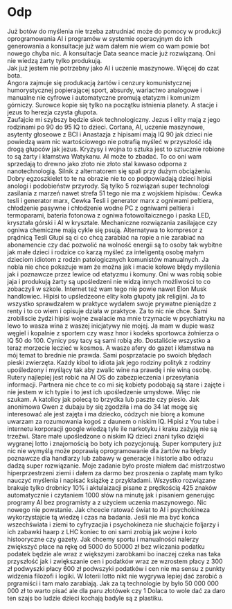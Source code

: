 # Odp
Już botów do myślenia nie trzeba zatrudniać może do pomocy w produkcji oprogramowania AI i programów w systemie operacyjnym do ich generowania a konsultacje już wam dałem nie wiem co wam powie bot nowego chyba nic. A konsultacje Data seance macie już rozwiązaną. Oni nie wiedzą żarty tylko produkują.  
Jak już jestem nie potrzebny jako AI i uczenie maszynowe. Więcej do czat bota.  
Angora zajmuje się produkacją żartów i cenzury komunistycznej humorystycznej popierającej sport, absurdy, wariactwo analogowe i manualne nie cyfrowe i automatyczne promują etatyzm i komunizm górniczy. Surowce kopie się tylko na początku istnienia planety. A stacje i jezus to herezja czysta głupota.  
Zaufajcie mi szybszy będzie skok technologiczny. 
Jezus i elity mają z jego rodzinami po 90 do 95 IQ to dzieci. Cortana, AI, uczenie maszynowe, asytenty głoseowe z BCI i Anastazja z hipisami mają IQ 90 jak dzieci nie powiedzą wam nic wartościowego nie potrafią myśleć w przyszłość idą drogą głupców jak jezus. Kryzysy i wojna to sztuka jest to sztucznie robione to są żarty i kłamstwa Watykanu.  AI może to zbadać. To co oni wam sprzedają to drewno jako złoto nie złoto stal kawaso odporna z nanotechnologią. 
Silnik z alternatorem się spali przy dużym obciążeniu. Dobry egzoszkielet to te na obrazie nie to co podpowiadają dzieci hipisi anologi i podobieństw przyrody. Są tylko 5 rozwiązań super technologi zasilania z marzeń nawet strefa 51 tego nie ma z wojskiem hipisów.: Cewka tesli i generator marx, Cewka Tesli i generator marx z ogniwami peltiera, chłodzenie pasywne i chłodzenie wodne PC z ogniwami peltiera i termoparami, bateria fotonowa z ogniwa fotowoltaicznego i paska LED, kryształa górski i AI w krysztale. Mechaniczne rozwiązania zasilające czy ogniwa chemiczne mają cykle się psują. Alternatywa to kompresor z prądnicą Tesli Głupi są ci co chcą zarabiać na ropie a nie zarabiać na abonamencie czy dać pozwolić na wolność energii są to osoby tak wybitne jak małe dzieci i rodzice co karzą myśleć za inteligentą osobę małym dzieciom idiotom z rodzin patologicznych komunistów manualnych. Ja nobla nie chce pokazuje wam że można jak i macie kołowe błędy myślenia jak i poznawcze przez lewice od etatyzmu i komuny. Oni w was robią sobie jaja i produkują żarty są upośledzeni nie widzą innych możliwości to co zobaczyli w szkole. Internet też wam tego nie powie nawet Elon Musk handlowiec. Hipisi to upśledzeone elity koła głupoty jak religijni. Ja to wszystko sprawdzałem w praktyce wydałem swoje prywatne pieniądze z renty i to co wiem i opisuje działa w praktyce. Za to nic nie chce.  Sami zrobiliscie żydzi hipisi wojne zwalacie ma mnie trzymacie w psychiatryku na lewo to wasza wina z waszej inicjatywy nie mojej. Ja mam w dupie wasz węgiel i kopalnie z sportem czy wasz hnor i kodeks sportowca żołnierza o IQ 50 do 100. Cynicy psy tacy są sami robią zło. Dostaliście wszystko a teraz morzecie leczieć w kosmos. A wasze afery do gazet i kłamstwa na mój temat to brednie  nie prawda. Sami posprzatacie po swoich błędach pieski zwierzęta.
Każdy kibol to idiota jak jego rodziny polityk z rodziny upośledzony i myślący tak aby zwalic wine na prawdę i nie winą osobę.  
Rutery najlepiej jest robić na AI OS do zabezpieczenia i przesyłania informacji. Partnera nie chce te co mi się kobiety podobają są stare i zajęte i nie jestem w ich typie i to jest ich upośledzenie umysłowe. Więc nie szukam. A katolicy jak polecą to brzydka lub paszte czy piesio. Jak anonimowa Gwen z dubaju by się zgodziła i ma do 34 lat mogę się interesować ale jest zajęta i ma dziecko, códzych nie biorę a komune uwarzam za rozumowania kogoś z daunem o niskim IQ.  Hipisi z You tube i internetu korporacji google wiedzą tyle ile narkotyku i kraku zażyją nie są trzeźwi. Stare małe upośledzone o niskim IQ dzieci znani tylko dzięki wygranej lotto i znajomością bo boty ich pozycjonują. 
Super komputery już nic nie wymyślą może poprawią oprogramowanie dla żartów na błędy poznawcze dla handlarzy lub zabawy w generacje i historie albo odrazu dadzą super rozwiązanie. 
Moje zadanie było proste miałem dać mistrzostwo hiperprzestrzeni ziemi i dałem za darmo bez proszenia o zapłatę mam tylko nauczyć myślenia i napisać książkę z przykładami. Wszystko rozwiązane brakuje tylko drobnicy 10% i aktulaizacji pisane z prędkością 425 znaków automatycznie i czytaniem 1000 słów na minutę jak i pisaniem generując programy AI bez programisty a z użyciem uczenia maszynowego. Nic nowego nie powstanie. Jak chcecie ratować świat to AI i psychokineza wykorzystajcie tą wiedzę i czas na badania. Jeśli nie ma być końca wszechświata i ziemi to cyfryzacjia i psychokineza nie słuchajcie foljarzy i ich zabawki haarp z LHC koniec to oni sami zrobią jak wojne i koło histooryczne czy gazety. Jak chcemy sportu i manualności nalerzy zwiększyć płace na rękę od 5000 do 50000 zł bez wliczania podatku podatek będzie ale wraz z większymi zarobkami bo inaczej czeka nas taka przyszłość jak i zwiększanie cen i podatków wraz ze wzrostem płacy z 300 zł podwyszki płacy 600 zł podwszyki podatków i cen nie ma sensu z punkty widzenia filozofi i logiki. W loterii lotto nikt nie wygrywa lepiej dać zarobić a prgramiści i tam mało zarabiają. Jak za tą technologie by było 50 000 000 000 zł to warto pisać ale dla paru złotówek czy 1 Dolaca to wole dać za daro ten szajs bo ludzie dzieci kochają badyle są z plastiku. 
